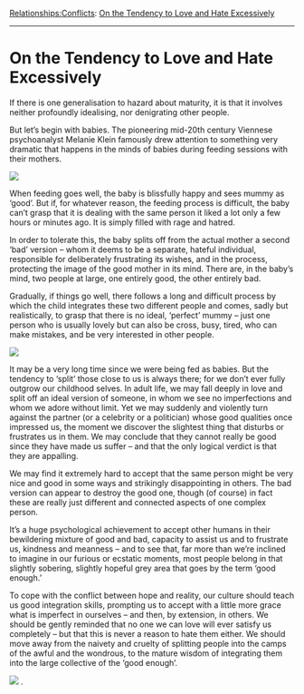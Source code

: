 [Relationships:](https://www.theschooloflife.com/thebookoflife/category/relationships/)[Conflicts](https://www.theschooloflife.com/thebookoflife/category/relationships/conflicts/): [On the Tendency to Love and Hate Excessively](https://www.theschooloflife.com/thebookoflife/on-the-tendency-to-love-and-hate-excessively/)

* * *

# On the Tendency to Love and Hate Excessively

If there is one generalisation to hazard about maturity, it is that it involves neither profoundly idealising, nor denigrating other people.

But let’s begin with babies. The pioneering mid-20th century Viennese psychoanalyst Melanie Klein famously drew attention to something very dramatic that happens in the minds of babies during feeding sessions with their mothers.

![](https://www.theschooloflife.com/thebookoflife/wp-content/uploads/2018/03/Woman_Sitting_with_a_Child_in_Her_Arms_-_Mary_Cassat.jpg)

When feeding goes well, the baby is blissfully happy and sees mummy as ‘good’. But if, for whatever reason, the feeding process is difficult, the baby can’t grasp that it is dealing with the same person it liked a lot only a few hours or minutes ago. It is simply filled with rage and hatred.

In order to tolerate this, the baby splits off from the actual mother a second ‘bad’ version – whom it deems to be a separate, hateful individual, responsible for deliberately frustrating its wishes, and in the process, protecting the image of the good mother in its mind. There are, in the baby’s mind, two people at large, one entirely good, the other entirely bad.

Gradually, if things go well, there follows a long and difficult process by which the child integrates these two different people and comes, sadly but realistically, to grasp that there is no ideal, ‘perfect’ mummy – just one person who is usually lovely but can also be cross, busy, tired, who can make mistakes, and be very interested in other people.

![](https://www.theschooloflife.com/thebookoflife/wp-content/uploads/2018/03/%C3%9Cbermut_Exub%C3%A9rance_by_Paul_Klee_1939.jpg)

It may be a very long time since we were being fed as babies. But the tendency to ‘split’ those close to us is always there; for we don’t ever fully outgrow our childhood selves. In adult life, we may fall deeply in love and split off an ideal version of someone, in whom we see no imperfections and whom we adore without limit. Yet we may suddenly and violently turn against the partner (or a celebrity or a politician) whose good qualities once impressed us, the moment we discover the slightest thing that disturbs or frustrates us in them. We may conclude that they cannot really be good since they have made us suffer – and that the only logical verdict is that they are appalling.

We may find it extremely hard to accept that the same person might be very nice and good in some ways and strikingly disappointing in others. The bad version can appear to destroy the good one, though (of course) in fact these are really just different and connected aspects of one complex person.

It’s a huge psychological achievement to accept other humans in their bewildering mixture of good and bad, capacity to assist us and to frustrate us, kindness and meanness – and to see that, far more than we’re inclined to imagine in our furious or ecstatic moments, most people belong in that slightly sobering, slightly hopeful grey area that goes by the term ‘good enough.’

To cope with the conflict between hope and reality, our culture should teach us good integration skills, prompting us to accept with a little more grace what is imperfect in ourselves – and then, by extension, in others. We should be gently reminded that no one we can love will ever satisfy us completely – but that this is never a reason to hate them either. We should move away from the naivety and cruelty of splitting people into the camps of the awful and the wondrous, to the mature wisdom of integrating them into the large collective of the ‘good enough’.

[![](https://img.youtube.com/vi/1XgMZ1YgyoE/0.jpg)](https://www.youtube.com/embed/1XgMZ1YgyoE '')
.
